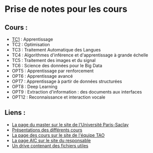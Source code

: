 # Prise de notes pour les cours

## Cours :

- [TC1](TC1) : Apprentissage
- TC2 : Optimisation
- TC3 : Traitement Automatique des Langues
- TC4 : Algorithmes d'inférence et d'apprentissage à grande échelle
- TC5 : Traitement des images et du signal
- TC6 : Science des données pour le Big Data
- OPT5 : Apprentissage par renforcement
- OPT6 : Apprentissage avancé
- OPT7 : Apprentissage à partir de données structurées
- OPT8 : Deep Learning
- OPT9 : Extraction d'information : des documents aux interfaces
- OPT12 : Reconnaissance et interaction vocale

## Liens :

- [La page du master sur le site de l'Université Paris-Saclay](https://www.universite-paris-saclay.fr/fr/education/master/m2-apprentissage-information-et-contenu-machine-learning-information-and-content#presentation-m2)
- [Présentations des différents cours](https://drive.google.com/drive/folders/0B6bFVfow2ez_SVVzamQ4ZGRocUU)
- [La page des cours sur le site de l'équipe TAO](https://tao.lri.fr/courses)
- [La page AIC sur le site du responsable](https://allauzen.github.io/cours/AIC/)
- [Un drive contenant des fichiers utiles](https://ocsync.limsi.fr/index.php/s/TETPT57yxziIN8R)
